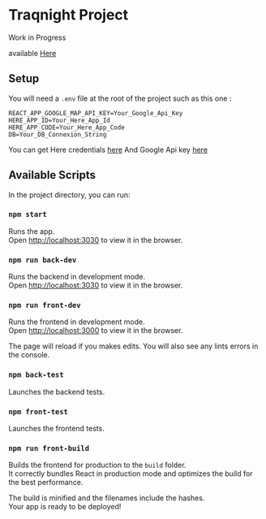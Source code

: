 # Traqnight Project

Work in Progress

available [Here](http://traqnight.herokuapp.com)

## Setup

You will need a `.env` file at the root of the project such as this one :

```
REACT_APP_GOOGLE_MAP_API_KEY=Your_Google_Api_Key
HERE_APP_ID=Your_Here_App_Id
HERE_APP_CODE=Your_Here_App_Code
DB=Your_DB_Connexion_String
```

You can get Here credentials [here](https://developer.here.com/)
And Google Api key [here](https://console.developers.google.com/apis/)

## Available Scripts

In the project directory, you can run:

### `npm start`

Runs the app.<br>
Open [http://localhost:3030](http://localhost:3030) to view it in the browser.

### `npm run back-dev`

Runs the backend in development mode.<br>
Open [http://localhost:3030](http://localhost:3030) to view it in the browser.

### `npm run front-dev`

Runs the frontend in development mode.<br>
Open [http://localhost:3000](http://localhost:3000) to view it in the browser.

The page will reload if you makes edits.
You will also see any lints errors in the console.

### `npm back-test`

Launches the backend tests.<br>

### `npm front-test`

Launches the frontend tests.<br>

### `npm run front-build`

Builds the frontend for production to the `build` folder.<br>
It correctly bundles React in production mode and optimizes the build for the best performance.

The build is minified and the filenames include the hashes.<br>
Your app is ready to be deployed!
